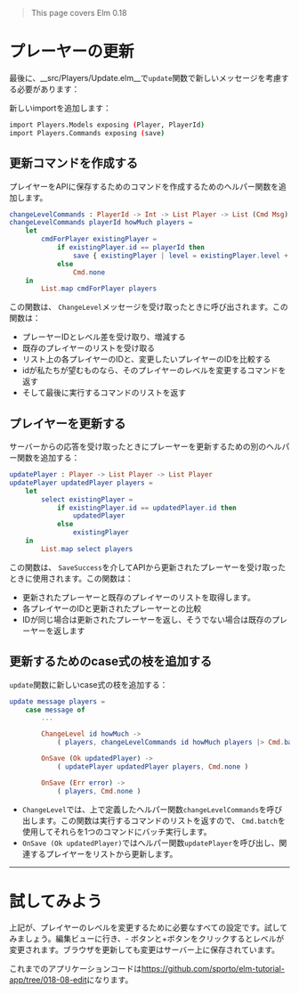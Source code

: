>This page covers Elm 0.18

# プレーヤーの更新

最後に、__src/Players/Update.elm__で`update`関数で新しいメッセージを考慮する必要があります：

新しいimportを追加します：

```bash
import Players.Models exposing (Player, PlayerId)
import Players.Commands exposing (save)
```

## 更新コマンドを作成する

プレイヤーをAPIに保存するためのコマンドを作成するためのヘルパー関数を追加します。

```elm
changeLevelCommands : PlayerId -> Int -> List Player -> List (Cmd Msg)
changeLevelCommands playerId howMuch players =
    let
        cmdForPlayer existingPlayer =
            if existingPlayer.id == playerId then
                save { existingPlayer | level = existingPlayer.level + howMuch }
            else
                Cmd.none
    in
        List.map cmdForPlayer players
```

この関数は、 `ChangeLevel`メッセージを受け取ったときに呼び出されます。この関数は：

- プレーヤーIDとレベル差を受け取り、増減する
- 既存のプレイヤーのリストを受け取る
- リスト上の各プレイヤーのIDと、変更したいプレイヤーのIDを比較する
- idが私たちが望むものなら、そのプレイヤーのレベルを変更するコマンドを返す
- そして最後に実行するコマンドのリストを返す

## プレイヤーを更新する

サーバーからの応答を受け取ったときにプレーヤーを更新するための別のヘルパー関数を追加する：

```elm
updatePlayer : Player -> List Player -> List Player
updatePlayer updatedPlayer players =
    let
        select existingPlayer =
            if existingPlayer.id == updatedPlayer.id then
                updatedPlayer
            else
                existingPlayer
    in
        List.map select players
```

この関数は、 `SaveSuccess`を介してAPIから更新されたプレーヤーを受け取ったときに使用されます。この関数は：

- 更新されたプレーヤーと既存のプレイヤーのリストを取得します。
- 各プレイヤーのIDと更新されたプレーヤーとの比較
- IDが同じ場合は更新されたプレーヤーを返し、そうでない場合は既存のプレーヤーを返します

## 更新するためのcase式の枝を追加する

`update`関数に新しいcase式の枝を追加する：

```elm
update message players =
    case message of
        ...

        ChangeLevel id howMuch ->
            ( players, changeLevelCommands id howMuch players |> Cmd.batch )

        OnSave (Ok updatedPlayer) ->
            ( updatePlayer updatedPlayer players, Cmd.none )

        OnSave (Err error) ->
            ( players, Cmd.none )
```

- `ChangeLevel`では、上で定義したヘルパー関数`changeLevelCommands`を呼び出します。この関数は実行するコマンドのリストを返すので、 `Cmd.batch`を使用してそれらを1つのコマンドにバッチ実行します。
- `OnSave (Ok updatedPlayer)`ではヘルパー関数`updatePlayer`を呼び出し、関連するプレイヤーをリストから更新します。

---

# 試してみよう

上記が、プレイヤーのレベルを変更するために必要なすべての設定です。試してみましょう。編集ビューに行き、- ボタンと+ボタンをクリックするとレベルが変更されます。ブラウザを更新しても変更はサーバー上に保存されています。

これまでのアプリケーションコードは<https://github.com/sporto/elm-tutorial-app/tree/018-08-edit>になります。
